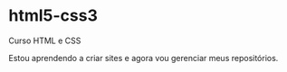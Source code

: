 # html5-css3
Curso HTML e CSS

Estou aprendendo a criar sites e agora vou gerenciar meus repositórios.
